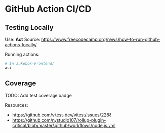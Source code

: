 # GitHub Action CI/CD

## Testing Locally

Use: **Act**
Source: <https://www.freecodecamp.org/news/how-to-run-github-actions-locally/>

Running actions:

```sh
# In Jukebox-Frontend/
act
```

## Coverage

TODO: Add test coverage badge

Resources:

- <https://github.com/vitest-dev/vitest/issues/2288>
- <https://github.com/nystudio107/rollup-plugin-critical/blob/master/.github/workflows/node.js.yml>
